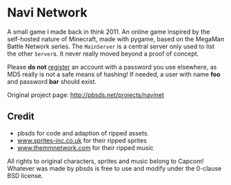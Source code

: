 # Navi Network

A small game I made back in think 2011.
An online game inspired by the self-hosted nature of Minecraft, made with pygame, based on the MegaMan Battle Network series.
The `MainServer` is a central server only used to list the other `Server`s.
It never really moved beyond a proof of concept. 

Please **do not** [register](http://navinet.pbsds.net:81/) an account with a password you use elsewhere, as MD5 really is not a safe means of hashing!
If needed, a user with name **foo** and password **bar** should exist.

Original project page: <http://pbsds.net/projects/navinet>



## Credit

* pbsds for code and adaption of ripped assets.
* www.sprites-inc.co.uk for their ripped sprites
* www.themmnetwork.com for their ripped music

All rights to original characters, sprites and music belong to Capcom!
Whatever was made by pbsds is free to use and modify under the 0-clause BSD license.
